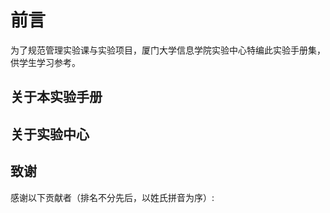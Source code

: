 # 前言

为了规范管理实验课与实验项目，厦门大学信息学院实验中心特编此实验手册集，供学生学习参考。

## 关于本实验手册

## 关于实验中心

## 致谢

感谢以下贡献者（排名不分先后，以姓氏拼音为序）: